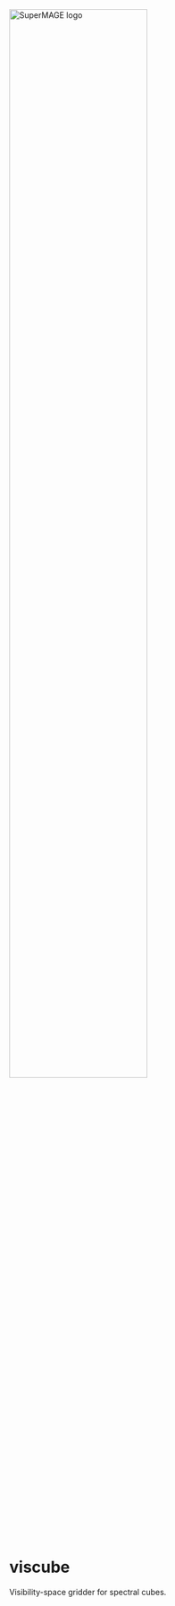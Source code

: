 <picture>
  <source media="(prefers-color-scheme: dark)" srcset="https://github.com/mjyb16/viscub/blob/main/viscube_logo.png" width="70%" height="70%">
  <source media="(prefers-color-scheme: light)" srcset="https://github.com/mjyb16/viscube/blob/main/viscube_logo.png" width="70%" height="70%">
  <img alt="SuperMAGE logo" src="https://github.com/mjyb16/viscube/blob/main/viscube_logo.png" width="70%">
</picture>

# viscube
Visibility-space gridder for spectral cubes.
